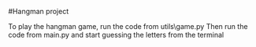 #Hangman project

To play the hangman game, run the code from utils\game.py
Then run the code from main.py and start guessing the letters from the terminal
